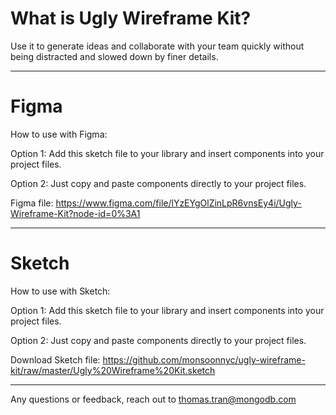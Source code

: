 # What is Ugly Wireframe Kit?

Use it to generate ideas and collaborate with your team quickly without being distracted and slowed down by finer details.

------------------------------------------------------------

# Figma

How to use with Figma:

Option 1:
Add this sketch file to your library and insert components into your project files.

Option 2:
Just copy and paste components directly to your project files.

Figma file: https://www.figma.com/file/lYzEYgOlZinLpR6vnsEy4i/Ugly-Wireframe-Kit?node-id=0%3A1

------------------------------------------------------------

# Sketch

How to use with Sketch:

Option 1:
Add this sketch file to your library and insert components into your project files.

Option 2:
Just copy and paste components directly to your project files.

Download Sketch file: https://github.com/monsoonnyc/ugly-wireframe-kit/raw/master/Ugly%20Wireframe%20Kit.sketch

------------------------------------------------------------

Any questions or feedback, reach out to thomas.tran@mongodb.com
